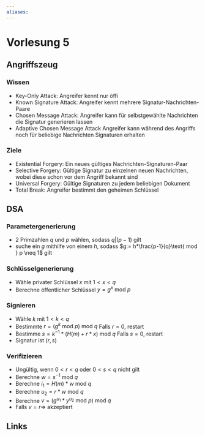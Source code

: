 ```yaml
---
aliases: 
---
```

# Vorlesung 5 
## Angriffszeug
### Wissen
- Key-Only Attack: Angreifer kennt nur öffi
- Known Signature Attack: Angreifer kennt mehrere Signatur-Nachrichten-Paare
- Chosen Message Attack: Angreifer kann für selbstgewählte Nachrichten die Signatur generieren lassen
- Adaptive Chosen Message Attack Angreifer kann während des Angriffs noch für beliebige Nachrichten Signaturen erhalten
### Ziele
- Existential Forgery: Ein neues gültiges Nachrichten-Signaturen-Paar
- Selective Forgery: Gültige Signatur zu einzelnen neuen Nachrichten, wobei diese schon vor dem Angriff bekannt sind
- Universal Forgery: Gültige Signaturen zu jedem beliebigen Dokument
- Total Break: Angreifer bestimmt den geheimen Schlüssel

## DSA
### Parametergenerierung
- 2 Primzahlen $q$ und $p$ wählen, sodass $q|(p-1)$ gilt
- suche ein $g$ mithilfe von einem $h$, sodass $g:= h*\frac{p-1}{q}\text{ mod } p \neq 1$ gilt
### Schlüsselgenerierung
- Wähle privater Schlüssel $x$ mit $1<x<q$
- Berechne öffentlicher Schlüssel $y = g^{x}\text{ mod }p$
### Signieren
- Wähle $k$ mit $1<k<q$
- Bestimmte $r = (g^{k}\text{ mod }p)\text{ mod }q$ Falls $r = 0$, restart
- Bestimme $s = k^{-1}*(H(m) + r*x)\text{ mod }q$ Falls $s = 0$, restart
- Signatur ist $(r,s)$
### Verifizieren
- Ungültig, wenn $0<r<q$ oder $0<s<q$ nicht gilt
- Berechne $w = s^{-1}\text{ mod }q$
- Berechne $i_{1}=H(m)*w \text{ mod }q$
- Berechne $u_{2}=r*w \text{ mod }q$
- Berechne $v = (g^{u_{1}}*y^{u_{2}}\text{ mod }p)\text{ mod }q$
- Falls $v=r \Rightarrow$ akzeptiert
## Links